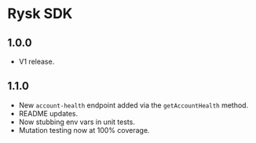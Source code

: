 # Rysk SDK

## 1.0.0

- V1 release.

## 1.1.0

- New `account-health` endpoint added via the `getAccountHealth` method.
- README updates.
- Now stubbing env vars in unit tests.
- Mutation testing now at 100% coverage.

